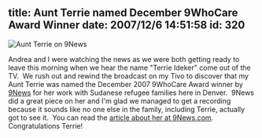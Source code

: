 title: Aunt Terrie named December 9WhoCare Award Winner
date: 2007/12/6 14:51:58
id: 320
---
![Aunt Terrie on 9News](/journal_images/071206011815_terrie-ideker-with-kids-rea.gif)

Andrea and I were watching the news as we were both getting ready to leave this morning when we hear the name "Terrie Ideker" come out of the TV.  We rush out and rewind the broadcast on my Tivo to discover that my Aunt Terrie was named the December 2007 9WhoCare Award winner by [9News](http://www.9news.com) for her work with Sudanese refugee families here in Denver.  9News did a great piece on her and I'm glad we managed to get a recording because it sounds like no one else in the family, including Terrie, actually got to see it.  You can read the [article about her at 9News.com](http://www.9news.com/life/community/whocare/article.aspx?storyid=82294).  Congratulations Terrie!